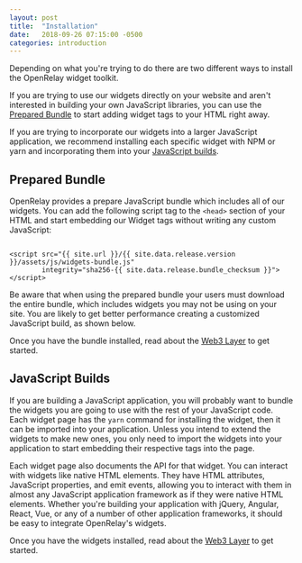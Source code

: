 ```yaml
---
layout: post
title:  "Installation"
date:   2018-09-26 07:15:00 -0500
categories: introduction
---
```


Depending on what you're trying to do there are two different ways to install
the OpenRelay widget toolkit.

If you are trying to use our widgets directly on your website and aren't
interested in building your own JavaScript libraries, you can use the
[Prepared Bundle](#prepared-bundle) to start adding widget tags to your HTML
right away.

If you are trying to incorporate our widgets into a larger JavaScript
application, we recommend installing each specific widget with NPM or yarn and
incorporating them into your [JavaScript builds](#javascript-builds).

## Prepared Bundle

OpenRelay provides a prepare JavaScript bundle which includes all of our
widgets. You can add the following script tag to the `<head>` section of your
HTML and start embedding our Widget tags without writing any custom JavaScript:

<pre><code class="language-html">
&lt;script src="{{ site.url }}/{{ site.data.release.version }}/assets/js/widgets-bundle.js"
        integrity="sha256-{{ site.data.release.bundle_checksum }}">
&lt;/script>
</code></pre>

Be aware that when using the prepared bundle your users must download the
entire bundle, which includes widgets you may not be using on your site. You
are likely to get better performance creating a customized JavaScript build, as
shown below.

Once you have the bundle installed, read about the [Web3 Layer](./web3.html) to
get started.

## JavaScript Builds

If you are building a JavaScript application, you will probably want to bundle
the widgets you are going to use with the rest of your JavaScript code. Each
widget page has the `yarn` command for installing the widget, then it can be
imported into your application. Unless you intend to extend the widgets to make
new ones, you only need to import the widgets into your application to start
embedding their respective tags into the page.

Each widget page also documents the API for that widget. You can interact with
widgets like native HTML elements. They have HTML attributes, JavaScript
properties, and emit events, allowing you to interact with them in almost any
JavaScript application framework as if they were native HTML elements. Whether
you're building your application with jQuery, Angular, React, Vue, or any of a
number of other application frameworks, it should be easy to integrate
OpenRelay's widgets.

Once you have the widgets installed, read about the [Web3 Layer](./web3.html)
to get started.
